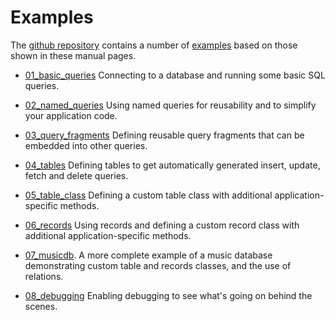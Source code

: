 # Examples

The [github repository](https://github.com/abw/badger-database-js) contains
a number of [examples](https://github.com/abw/badger-database-js/tree/master/examples)
based on those shown in these manual pages.

* [01_basic_queries](https://github.com/abw/badger-database-js/tree/master/examples/01_basic_queries)
Connecting to a database and running some basic SQL queries.

* [02_named_queries](https://github.com/abw/badger-database-js/tree/master/examples/02_named_queries)
Using named queries for reusability and to simplify your application code.

* [03_query_fragments](https://github.com/abw/badger-database-js/tree/master/examples/03_query_fragments)
Defining reusable query fragments that can be embedded into other queries.

* [04_tables](https://github.com/abw/badger-database-js/tree/master/examples/04_tables)
Defining tables to get automatically generated insert, update, fetch and delete queries.

* [05_table_class](https://github.com/abw/badger-database-js/tree/master/examples/05_table_class)
Defining a custom table class with additional application-specific methods.

* [06_records](https://github.com/abw/badger-database-js/tree/master/examples/06_records)
Using records and defining a custom record class with additional application-specific methods.

* [07_musicdb](https://github.com/abw/badger-database-js/tree/master/examples/07_musicdb).
A more complete example of a music database demonstrating custom table and records classes, and the
use of relations.

* [08_debugging](https://github.com/abw/badger-database-js/tree/master/examples/08_debugging)
Enabling debugging to see what's going on behind the scenes.
